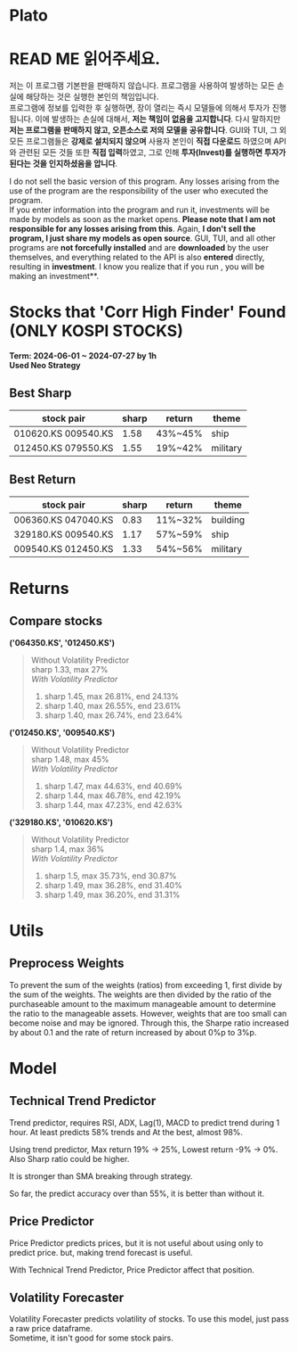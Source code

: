 # Plato

# READ ME 읽어주세요.

저는 이 프로그램 기본판을 판매하지 않습니다. 프로그램을 사용하여 발생하는 모든 손실에 해당하는 것은 실행한 본인의 책임입니다.  
프로그램에 정보를 입력한 후 실행하면, 장이 열리는 즉시 모델들에 의해서 투자가 진행됩니다. 이에 발생하는 손실에 대해서, **저는 책임이 없음을 고지합니다**.
다시 말하지만 **저는 프로그램을 판매하지 않고, 오픈소스로 저의 모델을 공유합니다**. GUI와 TUI, 그 외 모든 프로그램들은 **강제로 설치되지 않으며** 사용자 본인이 **직접 다운로드** 하였으며 API와 관련된 모든 것들 또한 **직접 입력**하였고, 그로 인해 **투자(Invest)를 실행하면 투자가 된다는 것을 인지하셨음을 압니다**.

I do not sell the basic version of this program. Any losses arising from the use of the program are the responsibility of the user who executed the program.  
If you enter information into the program and run it, investments will be made by models as soon as the market opens. **Please note that I am not responsible for any losses arising from this**.
Again, **I don't sell the program, I just share my models as open source**. GUI, TUI, and all other programs are **not forcefully installed** and are **downloaded** by the user themselves, and everything related to the API is also **entered** directly, resulting in **investment**. I know you realize that if you run , you will be making an investment**.

# Stocks that 'Corr High Finder' Found (ONLY KOSPI STOCKS)

**Term: 2024-06-01 ~ 2024-07-27 by 1h**  
**Used Neo Strategy**

## Best Sharp

| stock pair | sharp | return | theme |
|------------|-------|--------|-------|
|010620.KS 009540.KS|1.58|43%~45%|ship|
|012450.KS 079550.KS|1.55|19%~42%|military|

## Best Return

| stock pair | sharp | return | theme |
|------------|-------|--------|-------|
|006360.KS 047040.KS|0.83|11%~32%|building|
|329180.KS 009540.KS|1.17|57%~59%|ship|
|009540.KS 012450.KS|1.33|54%~56%|military|

# Returns

## Compare stocks
**('064350.KS', '012450.KS')**
> Without Volatility Predictor   
sharp 1.33, max 27%  
> *With Volatility Predictor*  
> 1. sharp 1.45, max 26.81%, end 24.13%  
> 2. sharp 1.40, max 26.55%, end 23.61%
> 3. sharp 1.40, max 26.74%, end 23.64%

**('012450.KS', '009540.KS')**  
> Without Volatility Predictor  
sharp 1.48, max 45%  
> *With Volatility Predictor*  
> 1. sharp 1.47, max 44.63%, end 40.69%
> 2. sharp 1.44, max 46.78%, end 42.19%
> 3. sharp 1.44, max 47.23%, end 42.63%

**('329180.KS', '010620.KS')**  
> Without Volatility Predictor  
sharp 1.4, max 36%  
> *With Volatility Predictor*  
> 1. sharp 1.5, max 35.73%, end 30.87%  
> 2. sharp 1.49, max 36.28%, end 31.40%
> 3. sharp 1.49, max 36.20%, end 31.31%

# Utils

## Preprocess Weights

To prevent the sum of the weights (ratios) from exceeding 1, first divide by the sum of the weights. The weights are then divided by the ratio of the purchaseable amount to the maximum manageable amount to determine the ratio to the manageable assets.
However, weights that are too small can become noise and may be ignored. Through this, the Sharpe ratio increased by about 0.1 and the rate of return increased by about 0%p to 3%p.

# Model

## Technical Trend Predictor

Trend predictor, requires RSI, ADX, Lag(1), MACD to predict trend during 1 hour. At least predicts 58% trends and At the best, almost 98%.

Using trend predictor, Max return 19% -> 25%, Lowest return -9% -> 0%. Also Sharp ratio could be higher.

It is stronger than SMA breaking through strategy.

So far, the predict accuracy over than 55%, it is better than without it.

## Price Predictor

Price Predictor predicts prices, but it is not useful about using only to predict price. but, making trend forecast is useful. 

With Technical Trend Predictor, Price Predictor affect that position.

## Volatility Forecaster

Volatility Forecaster predicts volatility of stocks. To use this model, just pass a raw price dataframe.  
Sometime, it isn't good for some stock pairs.